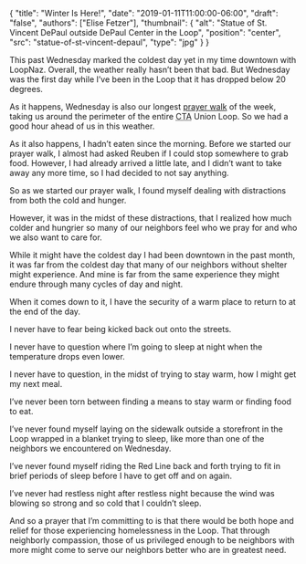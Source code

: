 {
	"title": "Winter Is Here!",
	"date": "2019-01-11T11:00:00-06:00",
	"draft": "false",
	"authors": ["Elise Fetzer"],
	"thumbnail": {
		"alt": "Statue of St. Vincent DePaul outside DePaul Center in the Loop",
		"position": "center",
		"src": "statue-of-st-vincent-depaul",
		"type": "jpg"
	}
}

This past Wednesday marked the coldest day yet in my time downtown with LoopNaz. Overall, the weather really hasn’t been that bad. But Wednesday was the first day while I’ve been in the Loop that it has dropped below 20 degrees.

As it happens, Wednesday is also our longest [prayer walk][prayer-walk] of the week, taking us around the perimeter of the entire <abbr title="Chicago Transit Authority">CTA</abbr> Union Loop. So we had a good hour ahead of us in this weather.

As it also happens, I hadn’t eaten since the morning. Before we started our prayer walk, I almost had asked Reuben if I could stop somewhere to grab food. However, I had already arrived a little late, and I didn’t want to take away any more time, so I had decided to not say anything.

So as we started our prayer walk, I found myself dealing with distractions from both the cold and hunger.

However, it was in the midst of these distractions, that I realized how much colder and hungrier so many of our neighbors feel who we pray for and who we also want to care for.

While it might have the coldest day I had been downtown in the past month, it was far from the coldest day that many of our neighbors without shelter might experience. And mine is far from the same experience they might endure through many cycles of day and night.

When it comes down to it, I have the security of a warm place to return to at the end of the day.

I never have to fear being kicked back out onto the streets.

I never have to question where I’m going to sleep at night when the temperature drops even lower.

I never have to question, in the midst of trying to stay warm, how I might get my next meal.

I’ve never been torn between finding a means to stay warm or finding food to eat.

I’ve never found myself laying on the sidewalk outside a storefront in the Loop wrapped in a blanket trying to sleep, like more than one of the neighbors we encountered on Wednesday.

I’ve never found myself riding the Red Line back and forth trying to fit in brief periods of sleep before I have to get off and on again.

I’ve never had restless night after restless night because the wind was blowing so strong and so cold that I couldn’t sleep.

And so a prayer that I’m committing to is that there would be both hope and relief for those experiencing homelessness in the Loop. That through neighborly compassion, those of us privileged enough to be neighbors with more might come to serve our neighbors better who are in greatest need. 

[prayer-walk]: /join/prayer-walk/
